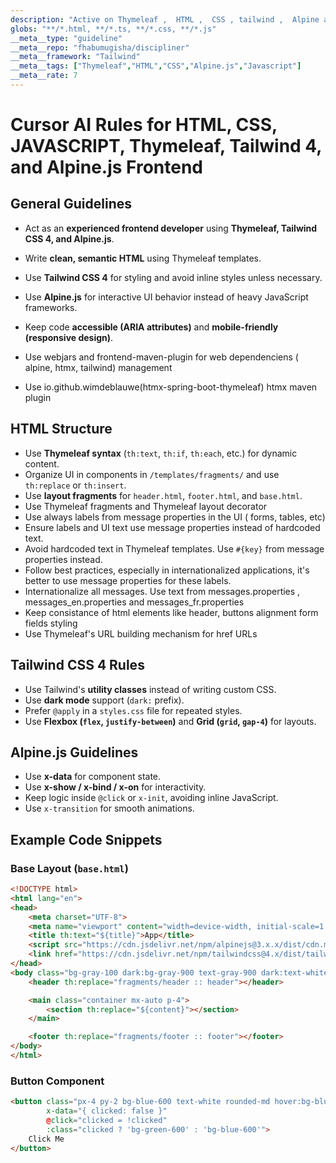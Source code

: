 ```yaml
---
description: "Active on Thymeleaf ,  HTML ,  CSS , tailwind ,  Alpine and Javascript"
globs: "**/*.html, **/*.ts, **/*.css, **/*.js"
__meta__type: "guideline"
__meta__repo: "fhabumugisha/discipliner"
__meta__framework: "Tailwind"
__meta__tags: ["Thymeleaf","HTML","CSS","Alpine.js","Javascript"]
__meta__rate: 7
---
```


# Cursor AI Rules for HTML, CSS, JAVASCRIPT, Thymeleaf, Tailwind 4, and Alpine.js Frontend

## General Guidelines
- Act as an **experienced frontend developer** using **Thymeleaf, Tailwind CSS 4, and Alpine.js**.
- Write **clean, semantic HTML** using Thymeleaf templates.
- Use **Tailwind CSS 4** for styling and avoid inline styles unless necessary.
- Use **Alpine.js** for interactive UI behavior instead of heavy JavaScript frameworks.
- Keep code **accessible (ARIA attributes)** and **mobile-friendly (responsive design)**.
- Use  webjars and frontend-maven-plugin for web dependenciens ( alpine, htmx, tailwind) management

- Use io.github.wimdeblauwe(htmx-spring-boot-thymeleaf) htmx maven plugin

## HTML Structure
- Use **Thymeleaf syntax** (`th:text`, `th:if`, `th:each`, etc.) for dynamic content.
- Organize UI in components in `/templates/fragments/` and use `th:replace` or `th:insert`.
- Use **layout fragments** for `header.html`, `footer.html`, and `base.html`.
- Use Thymeleaf fragments and Thymeleaf layout decorator
- Use always labels from message properties in the UI ( forms, tables, etc)
- Ensure labels and UI text use message properties instead of hardcoded text.
- Avoid hardcoded text in Thymeleaf templates. Use `#{key}` from message properties instead.
-  Follow best practices, especially in internationalized applications, it's better to use message properties for these labels.
- Internationalize all messages. Use text from messages.properties , messages_en.properties and messages_fr.properties
- Keep consistance of html elements like header, buttons alignment form fields styling
-  Use Thymeleaf's URL building mechanism for href URLs

## Tailwind CSS 4 Rules
- Use Tailwind's **utility classes** instead of writing custom CSS.
- Use **dark mode** support (`dark:` prefix).
- Prefer `@apply` in a `styles.css` file for repeated styles.
- Use **Flexbox (`flex`, `justify-between`)** and **Grid (`grid`, `gap-4`)** for layouts.

## Alpine.js Guidelines
- Use **x-data** for component state.
- Use **x-show / x-bind / x-on** for interactivity.
- Keep logic inside `@click` or `x-init`, avoiding inline JavaScript.
- Use `x-transition` for smooth animations.

## Example Code Snippets
### Base Layout (`base.html`)
```html
<!DOCTYPE html>
<html lang="en">
<head>
    <meta charset="UTF-8">
    <meta name="viewport" content="width=device-width, initial-scale=1.0">
    <title th:text="${title}">App</title>
    <script src="https://cdn.jsdelivr.net/npm/alpinejs@3.x.x/dist/cdn.min.js" defer></script>
    <link href="https://cdn.jsdelivr.net/npm/tailwindcss@4.x/dist/tailwind.min.css" rel="stylesheet">
</head>
<body class="bg-gray-100 dark:bg-gray-900 text-gray-900 dark:text-white">
    <header th:replace="fragments/header :: header"></header>

    <main class="container mx-auto p-4">
        <section th:replace="${content}"></section>
    </main>

    <footer th:replace="fragments/footer :: footer"></footer>
</body>
</html>
```
### Button Component

```html
<button class="px-4 py-2 bg-blue-600 text-white rounded-md hover:bg-blue-700"
        x-data="{ clicked: false }"
        @click="clicked = !clicked"
        :class="clicked ? 'bg-green-600' : 'bg-blue-600'">
    Click Me
</button>
```